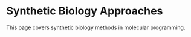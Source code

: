 # Synthetic Biology Approaches

This page covers synthetic biology methods in molecular programming.
